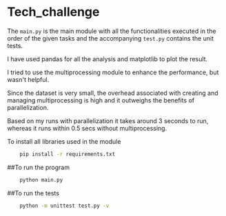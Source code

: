# Tech_challenge

The `main.py` is the main module with all the functionalities executed in the order of the given tasks and the accompanying `test.py` contains the unit tests.

I have used pandas for all the analysis and matplotlib to plot the result.

I tried to use the multiprocessing module to enhance the performance, but wasn't helpful.

Since the dataset is very small, the overhead associated with creating and managing multiprocessing is high and it outweighs the benefits of parallelization.

Based on my runs with parallelization it takes around 3 seconds to run, whereas it runs within 0.5 secs without multiprocessing.

To install all libraries used in the module
```bash
    pip install -r requirements.txt
```
##To run the program
```bash
    python main.py
```
##To run the tests
```bash
    python -m unittest test.py -v
```
